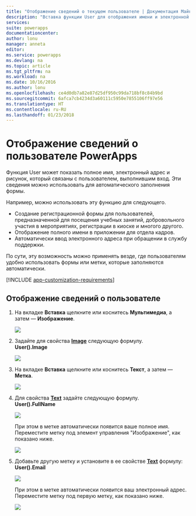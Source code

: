 ```yaml
---
title: "Отображение сведений о текущем пользователе | Документация Майкрософт"
description: "Вставка функции User для отображения имени и электронной почты пользователя, выполнившего вход в PowerApps."
services: 
suite: powerapps
documentationcenter: 
author: lonu
manager: anneta
editor: 
ms.service: powerapps
ms.devlang: na
ms.topic: article
ms.tgt_pltfrm: na
ms.workload: na
ms.date: 10/16/2016
ms.author: lonu
ms.openlocfilehash: ce4d0db7a82e87d25df950c99da718bf8c84b9bd
ms.sourcegitcommit: 6afca7cb4234d3a60111c5950e7855106ff97e56
ms.translationtype: HT
ms.contentlocale: ru-RU
ms.lasthandoff: 01/23/2018
---
```

# <a name="show-information-about-a-powerapps-user"></a>Отображение сведений о пользователе PowerApps
Функция User может показать полное имя, электронный адрес и рисунок, который связаны с пользователем, выполнившим вход. Эти сведения можно использовать для автоматического заполнения формы.

Например, можно использовать эту функцию для следующего.

* Создание регистрационной формы для пользователей, предназначенной для посещения учебных занятий, добровольного участия в мероприятиях, регистрации в киоске и многого другого.
* Отображение полного имени в приложении для отдела кадров.
* Автоматически ввод электронного адреса при обращении в службу поддержки.

По сути, эту возможность можно применять везде, где пользователям удобно использовать формы или метки, которые заполняются автоматически.

[!INCLUDE [app-customization-requirements](includes/app-customization-requirements.md)]

## <a name="show-user-details"></a>Отображение сведений о пользователе
1. На вкладке **Вставка** щелкните или коснитесь **Мультимедиа**, а затем — **Изображение**.
   
   ![][2]
2. Задайте для свойства **[Image](controls/properties-visual.md)** следующую формулу.
   <br>**User().Image**
   
    ![][3]
3. На вкладке **Вставка** щелкните или коснитесь **Текст**, а затем — **Метка**.  
   
    ![][4]
4. Для свойства **[Text](controls/properties-core.md)** задайте следующую формулу.
   <br>**User().FullName**
   
   ![][6]
   
   При этом в метке автоматически появится ваше полное имя. Переместите метку под элемент управления "Изображение", как показано ниже.
   
   ![][5]
5. Добавьте другую метку и установите в ее свойстве **[Text](controls/properties-core.md)** формулу:
   <br>**User().Email**  
   
    ![][8]
   
    При этом в метке автоматически появится ваш электронный адрес. Переместите метку под первую метку, как показано ниже.  
   
    ![][7]

[2]: ./media/show-current-user/add-image.png
[3]: ./media/show-current-user/imageproperty.png
[4]: ./media/show-current-user/insertlabel.png
[5]: ./media/show-current-user/label.png
[6]: ./media/show-current-user/textproperty.png
[7]: ./media/show-current-user/secondlabel.png
[8]: ./media/show-current-user/email.png
[9]: ./media/show-current-user/preview.png
